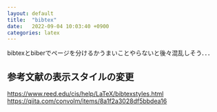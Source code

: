 ```yaml
---
layout: default
title:  "bibtex"
date:   2022-09-04 10:03:40 +0900
categories: latex
---
```



bibtexとbiberでページを分けるかうまいことやらないと後々混乱しそう．．．


## 参考文献の表示スタイルの変更

https://www.reed.edu/cis/help/LaTeX/bibtexstyles.html
https://qiita.com/convolm/items/8a1f2a3028df5bbdea16